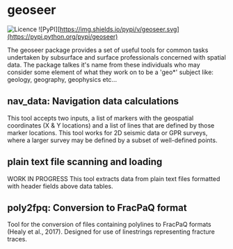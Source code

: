 
# geoseer
![Licence](https://img.shields.io/github/license/soldfield/geoseer.svg)
![PyPI][https://img.shields.io/pypi/v/geoseer.svg](https://pypi.python.org/pypi/geoseer)

The geoseer package provides a set of useful tools for common tasks undertaken by subsurface and surface professionals concerned with spatial data. The package talkes it's name from these individuals who may consider some element of what they work on to be a 'geo*' subject like: geology, geography, geophysics etc...

## nav_data: Navigation data calculations
This tool accepts two inputs, a list of markers with the geospatial coordinates (X & Y locations) and a list of lines
that are defined by those marker locations. This tool works for 2D seismic data or GPR surveys, where a larger survey
may be defined by a subset of well-defined points.

## plain text file scanning and loading
WORK IN PROGRESS
This tool extracts data from plain text files formatted with header fields above data tables.

## poly2fpq: Conversion to FracPaQ format
Tool for the conversion of files containing polylines to FracPaQ formats (Healy et al., 2017). Designed for use of
linestrings representing fracture traces.
